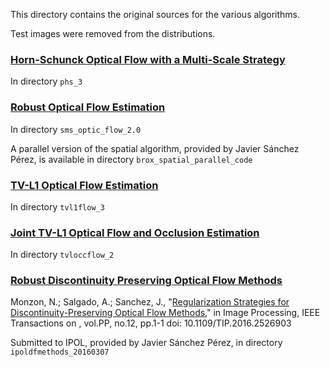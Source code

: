 This directory contains the original sources for the various algorithms.

Test images were removed from the distributions.

### [Horn-Schunck Optical Flow with a Multi-Scale Strategy](http://dx.doi.org/10.5201/ipol.2013.20)

In directory `phs_3`

### [Robust Optical Flow Estimation](http://dx.doi.org/10.5201/ipol.2013.21) 

In directory `sms_optic_flow_2.0`

A parallel version of the spatial algorithm, provided by Javier
Sánchez Pérez, is available in directory `brox_spatial_parallel_code`

### [TV-L1 Optical Flow Estimation](http://dx.doi.org/10.5201/ipol.2013.26)

In directory `tvl1flow_3`


### [Joint TV-L1 Optical Flow and Occlusion Estimation](http://www.ipol.im/pub/pre/118/)

In directory `tvloccflow_2`

### [Robust Discontinuity Preserving Optical Flow Methods](http://dx.doi.org/10.1109/TIP.2016.2526903)

Monzon, N.; Salgado, A.; Sanchez, J., "[Regularization Strategies for Discontinuity-Preserving 
Optical Flow Methods](http://dx.doi.org/10.1109/TIP.2016.2526903)," in Image Processing, IEEE Transactions on , vol.PP, no.12, pp.1-1
doi: 10.1109/TIP.2016.2526903

Submitted to IPOL, provided by Javier Sánchez Pérez, in directory `ipoldfmethods_20160307`



